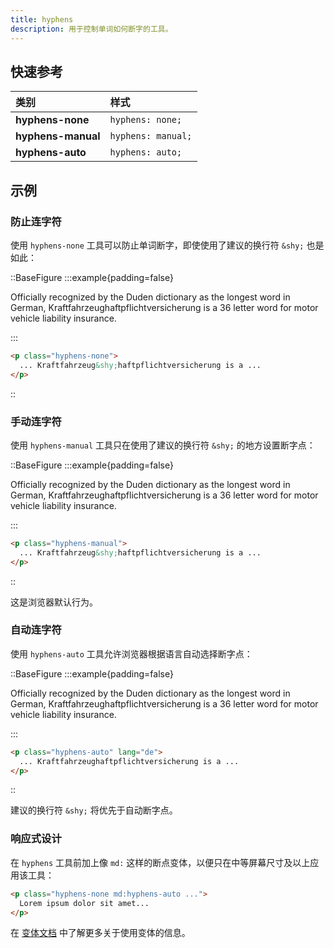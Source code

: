 ```yaml
---
title: hyphens
description: 用于控制单词如何断字的工具。
---
```


## 快速参考

| 类别             | 样式            |
| :--------------- | :-------------- |
| **hyphens-none** | `hyphens: none;`   |
| **hyphens-manual** | `hyphens: manual;` |
| **hyphens-auto** | `hyphens: auto;`   |

## 示例

### 防止连字符

使用 `hyphens-none` 工具可以防止单词断字，即使使用了建议的换行符 `&shy;` 也是如此：

::BaseFigure
:::example{padding=false}
<p class="mx-auto max-w-xs border-x border-x-pink-400/30 py-8 break-normal hyphens-none text-gray-900 dark:text-gray-200">
  Officially recognized by the Duden dictionary as the longest word in German,
  <span class="font-bold" lang="de">
    Kraftfahrzeug&shy;haftpflichtversicherung
  </span>
  is a 36 letter word for motor vehicle liability insurance.
</p>
:::

```html
<p class="hyphens-none">
  ... Kraftfahrzeug&shy;haftpflichtversicherung is a ...
</p>
```
::

### 手动连字符

使用 `hyphens-manual` 工具只在使用了建议的换行符 `&shy;` 的地方设置断字点：

::BaseFigure
:::example{padding=false}
<p class="mx-auto max-w-xs border-x border-x-pink-400/30 py-8 break-normal hyphens-manual text-gray-900 dark:text-gray-200">
  Officially recognized by the Duden dictionary as the longest word in German,
  <span class="font-bold" lang="de">
    Kraftfahrzeug&shy;haftpflichtversicherung
  </span>
  is a 36 letter word for motor vehicle liability insurance.
</p>
:::

```html
<p class="hyphens-manual">
  ... Kraftfahrzeug&shy;haftpflichtversicherung is a ...
</p>
```
::

这是浏览器默认行为。

### 自动连字符

使用 `hyphens-auto` 工具允许浏览器根据语言自动选择断字点：

::BaseFigure
:::example{padding=false}
<p class="mx-auto max-w-xs border-x border-x-pink-400/30 py-8 break-normal hyphens-auto text-gray-900 dark:text-gray-200">
  Officially recognized by the Duden dictionary as the longest word in German,
  <span class="font-bold" lang="de">
    Kraftfahrzeughaftpflichtversicherung
  </span>
  is a 36 letter word for motor vehicle liability insurance.
</p>
:::

```html
<p class="hyphens-auto" lang="de">
  ... Kraftfahrzeughaftpflichtversicherung is a ...
</p>
```
::

建议的换行符 `&shy;` 将优先于自动断字点。

### 响应式设计

在 `hyphens` 工具前加上像 `md:` 这样的断点变体，以便只在中等屏幕尺寸及以上应用该工具：

```html
<p class="hyphens-none md:hyphens-auto ...">
  Lorem ipsum dolor sit amet...
</p>
```

在 [变体文档](https://tailwindcss.com/docs/hover-focus-and-other-states%23variants) 中了解更多关于使用变体的信息。
